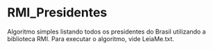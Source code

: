 # RMI_Presidentes
Algoritmo simples listando todos os presidentes do Brasil utilizando a biblioteca RMI.
Para executar o algoritmo, vide LeiaMe.txt.
